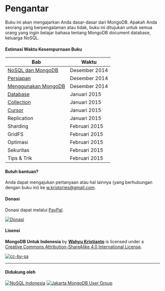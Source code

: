 # Pengantar

Buku ini akan mengajarkan Anda dasar-dasar dari MongoDB. Apakah Anda seorang yang berpengalaman atau tidak, buku ini ditujukan untuk semua orang yang ingin belajar bahasa tentang MongoDB document database, keluarga NoSQL.


#### Estimasi Waktu Kesempurnaan Buku

| Bab                   | Waktu         |
| --                    | --            |
| [NoSQL dan MongoDB](nosql_dan_mongodb.md)     | Desember 2014 |
| [Persiapan](persiapan.md)             | Desember 2014 |
| [Menggunakan MongoDB](menggunakan_mongodb.md)   | Desember 2014 |
| [Database](database.md)              | Januari 2015  |
| [Collection](collection.md)            | Januari 2015  |
| [Cursor](cursor.md)                | Januari 2015  |
| Replication           | Januari 2015  |
| Sharding              | Februari 2015 |
| GridFS                | Februari 2015 |
| Optimasi              | Februari 2015 |
| Sekuritas             | Februari 2015 |
| Tips & Trik           | Februari 2015 |


#### Butuh bantuan?

Anda dapat mengajukan pertanyaan atau hal lainnya (yang berhubungan dengan buku ini) ke [w.kristories@gmail.com](mailto:w.kristories@gmail.com).


#### Donasi

Donasi dapat melalui [PayPal](https://www.paypal.com/cgi-bin/webscr?cmd=_s-xclick&hosted_button_id=Q6BRRMC3JK9VU).

[![Donasi](https://dl.dropboxusercontent.com/u/83581209/mongodb-untuk-indonesia/button.donasi.png)](https://www.paypal.com/cgi-bin/webscr?cmd=_s-xclick&hosted_button_id=Q6BRRMC3JK9VU)

#### Lisensi 

**MongoDB Untuk Indonesia** by [**Wahyu Kristianto**](http://kristories.com) is licensed under a [Creative Commons Attribution-ShareAlike 4.0 International License](http://creativecommons.org/licenses/by-sa/4.0/).

[![cc-by-sa](https://i.creativecommons.org/l/by-sa/4.0/88x31.png)](http://creativecommons.org/licenses/by-sa/4.0/)

---

#### Didukung oleh

[![NoSQL Indonesia](https://s.gravatar.com/avatar/918640b0c498223ca88db1c4bac84660?s=80)](https://twitter.com/NoSQLIndonesia)
[![Jakarta MongoDB User Group](https://s.gravatar.com/avatar/562369fb59cf15eafdf51585d97b36c8?s=80)](https://twitter.com/IDMUG)




